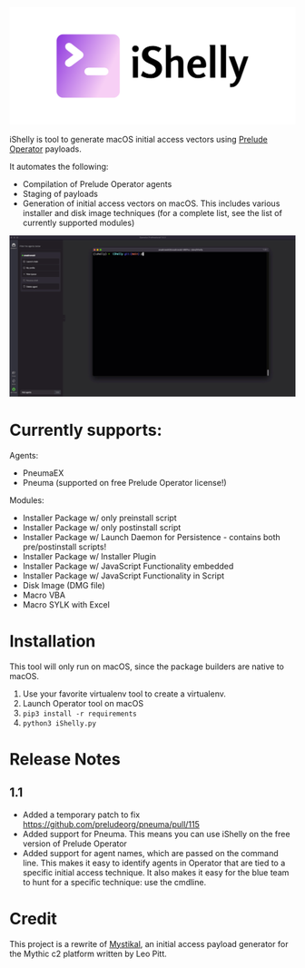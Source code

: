 ![Logo](/assets/logo.png?raw=true)

iShelly is tool to generate macOS initial access vectors using [Prelude Operator](https://www.prelude.org/) payloads.

It automates the following:
- Compilation of Prelude Operator agents
- Staging of payloads
- Generation of initial access vectors on macOS. This includes various installer and disk image techniques (for a complete list, see the list of currently supported modules)

![iShellyDemo](/assets/iShelly.gif)

# Currently supports:

Agents:

- PneumaEX
- Pneuma (supported on free Prelude Operator license!)

Modules:

- Installer Package w/ only preinstall script
- Installer Package w/ only postinstall script
- Installer Package w/ Launch Daemon for Persistence - contains both pre/postinstall scripts!
- Installer Package w/ Installer Plugin
- Installer Package w/ JavaScript Functionality embedded
- Installer Package w/ JavaScript Functionality in Script
- Disk Image (DMG file)
- Macro VBA
- Macro SYLK with Excel


# Installation

This tool will only run on macOS, since the package builders are native to macOS.

1. Use your favorite virtualenv tool to create a virtualenv.
2. Launch Operator tool on macOS
3. `pip3 install -r requirements`
4. `python3 iShelly.py`

# Release Notes

## 1.1
- Added a temporary patch to fix https://github.com/preludeorg/pneuma/pull/115
- Added support for Pneuma. This means you can use iShelly on the free version of Prelude Operator
- Added support for agent names, which are passed on the command line. This makes it easy to identify agents in Operator that are tied to a specific initial access technique. It also makes it easy for the blue team to hunt for a specific technique: use the cmdline.

# Credit

This project is a rewrite of [Mystikal](https://github.com/D00MFist/Mystikal), an initial access payload generator for the Mythic c2 platform written by Leo Pitt.
